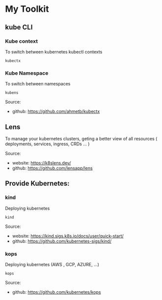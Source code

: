 # My Toolkit

## kube CLI

### Kube context

To switch between kubernetes kubectl contexts

```
kubectx
```

### Kube Namespace

To switch between namespaces

```
kubens
```

Source:

- github: https://github.com/ahmetb/kubectx

## Lens

To manage your kubernetes clusters, geting a better view of all resources ( deployments, services, ingress, CRDs ... )

Source:

- website: https://k8slens.dev/
- github: https://github.com/lensapp/lens

## Provide Kubernetes:

### kind

Deploying kubernetes

```
kind
```

Source:

- website: https://kind.sigs.k8s.io/docs/user/quick-start/
- github: https://github.com/kubernetes-sigs/kind/

### kops

Deploying kubernetes (AWS , GCP, AZURE, ...)

```
kops
```

Source:

- github: https://github.com/kubernetes/kops
